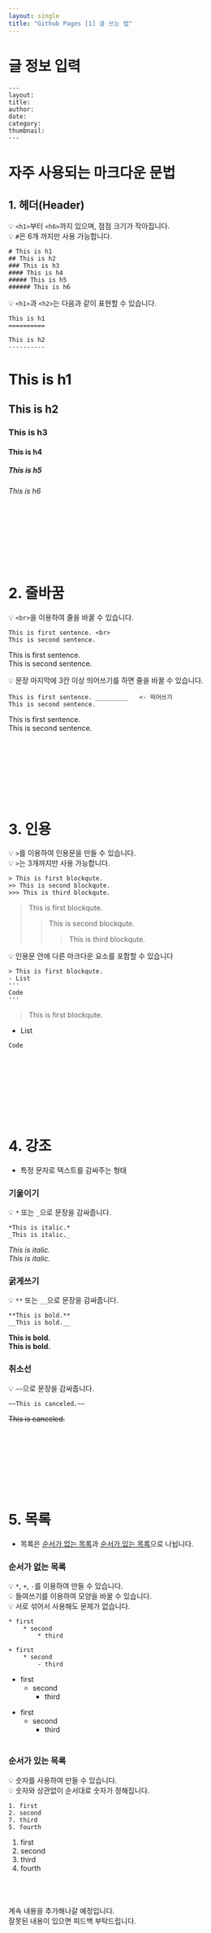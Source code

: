 ```yaml
---
layout: single
title: "Github Pages [1] 글 쓰는 법"
---
```


# 글 정보 입력 

```
---
layout: 
title: 
author: 
date: 
category: 
thumbnail:
---
```

# 자주 사용되는 마크다운 문법
## 1. 헤더(Header)

💡 ```<h1>```부터 ```<h6>```까지 있으며, 점점 크기가 작아집니다. <br>
💡 ```#```은 6개 까지만 사용 가능합니다.

```
# This is h1
## This is h2
### This is h3
#### This is h4
##### This is h5
###### This is h6
```

💡 ```<h1>```과 ```<h2>```는 다음과 같이 표현할 수 있습니다.

``` 
This is h1
==========

This is h2
----------
```

# This is h1
## This is h2
### This is h3
#### This is h4
##### This is h5
###### This is h6

<br><br><br><br>
------------------
# 2. 줄바꿈
💡 ```<br>```을 이용하여 줄을 바꿀 수 있습니다.

```
This is first sentence. <br>
This is second sentence.
```

This is first sentence. <br>
This is second sentence.

💡 문장 마지막에 3칸 이상 띄어쓰기를 하면 줄을 바꿀 수 있습니다.

```
This is first sentence. _________   <- 띄어쓰기    
This is second sentence.
```

This is first sentence.    
This is second sentence.

<br><br><br><br>
------------------
# 3. 인용
💡 ```>```를 이용하여 인용문을 만들 수 있습니다. <br>
💡 ```>```는 3개까지만 사용 가능합니다.
```
> This is first blockqute.
>> This is second blockqute.
>>> This is third blockqute.
```
> This is first blockqute.
>> This is second blockqute.
>>> This is third blockqute.

💡 인용문 안에 다른 마크다운 요소를 포함할 수 있습니다

```
> This is first blockqute.
- List
'''
Code
'''
```

> This is first blockqute.
- List
```
Code
```

<br><br><br><br>
------------------
# 4. 강조
- 특정 문자로 텍스트를 감싸주는 형태

### 기울이기 <br>

💡 ```*``` 또는 ```_```으로 문장을 감싸줍니다.
```
*This is italic.*
_This is italic._
```
*This is italic.* <br>
_This is italic._

### 굵게쓰기 <br>

💡 ```**``` 또는 ```__```으로 문장을 감싸줍니다.
```
**This is bold.**
__This is bold.__
```
**This is bold.** <br>
__This is bold.__

### 취소선 <br>

💡 ```~~```으로 문장을 감싸줍니다.
```
~~This is canceled.~~
```
~~This is canceled.~~

<br><br><br><br>
------------------

# 5. 목록
- 목록은 <u>순서가 없는 목록</u>과 <u>순서가 있는 목록</u>으로 나뉩니다.

### 순서가 없는 목록
💡 ```*```, ```+```, ```-```를 이용하여 만들 수 있습니다. <br>
💡 들여쓰기를 이용하여 모양을 바꿀 수 있습니다. <br>
💡 서로 섞어서 사용해도 문제가 없습니다. <br>

```
* first
    * second
        * third
    
+ first
    * second
        - third
```

* first
    * second
        * third
    
+ first
    * second
        - third
<br><br>

### 순서가 있는 목록
💡 숫자를 사용하여 만들 수 있습니다. <br>
💡 숫자와 상관없이 순서대로 숫자가 정해집니다. <br>

``` 
1. first
2. second
7. third
5. fourth
```
1. first
2. second
7. third
5. fourth

<br><br><br>
계속 내용을 추가해나갈 예정입니다. <br>
잘못된 내용이 있으면 피드백 부탁드립니다.

